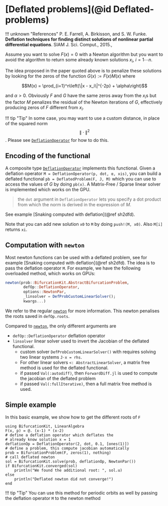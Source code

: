 # [Deflated problems](@id Deflated-problems)

!!! unknown "References"
    P. E. Farrell, A. Birkisson, and S. W. Funke. **Deflation techniques for finding distinct solutions of nonlinear partial differential equations**. SIAM J. Sci. Comput., 2015.,

Assume you want to solve $F(x)=0$ with a Newton algorithm but you want to avoid the algorithm to return some already known solutions $x_i,\ i=1\cdots n$.

The idea proposed in the paper quoted above is to penalize these solutions by looking for the zeros of the function $G(x):={F(x)}{M(x)}$ where

$$M(x) = \prod_{i=1}^n\left(\|x - x_i\|^{-2p} + \alpha\right)$$

and $\alpha>0$. Obviously $F$ and $G$ have the same zeros away from the $x_i$s but the factor $M$ penalizes the residual of the Newton iterations of $G$, effectively producing zeros of $F$ different from $x_i$.

!!! tip "Tip"
    In some case, you may want to use a custom distance, in place of the squared norm $$\|\cdot\|^2$$. Please see [`DeflationOperator`](@ref) for how to do this.

## Encoding of the functional

A composite type [`DeflationOperator`](@ref) implements this functional. Given a deflation operator `M = DeflationOperator(p, dot, α, xis)`, you can build a deflated functional `pb = DeflatedProblem(F, J, M)` which you can use to access the values of $G$ by doing `pb(x)`. A Matrix-Free / Sparse linear solver is implemented which works on the GPU.

> the `dot` argument in `DeflationOperator` lets you specify a dot product from which the norm is derived in the expression of $M$.

See example [Snaking computed with deflation](@ref sh2dfd).

Note that you can add new solution `x0` to `M` by doing `push!(M, x0)`. Also `M[i]` returns `xi`.

## Computation with `newton`

Most newton functions can be used with a deflated problem, see for example [Snaking computed with deflation](@ref sh2dfd). The idea is to pass the deflation operator `M`. For example, we have the following overloaded method, which works on GPUs:

```julia
newton(prob::BifurcationKit.AbstractBifurcationProblem,
		defOp::DeflationOperator,
		options::NewtonPar,
		_linsolver = DefProbCustomLinearSolver();
		kwargs...)
```

We refer to the regular [`newton`](@ref) for more information. This newton penalises the roots saved in `defOp.roots`. 

Compared to [`newton`](@ref), the only different arguments are

- `defOp::DeflationOperator` deflation operator
- `linsolver` linear solver used to invert the Jacobian of the deflated functional.
    - custom solver `DefProbCustomLinearSolver()` with requires solving two linear systems `J⋅x = rhs`.
    - For other linear solvers `<: AbstractLinearSolver`, a matrix free method is used for the deflated functional.
    - if passed `Val(:autodiff)`, then `ForwardDiff.jl` is used to compute the jacobian of the deflated problem
    - if passed `Val(:fullIterative)`, then a full matrix free method is used.


## Simple example

In this basic example, we show how to get the different roots of `F`

```@example DEFNEWTON
using BifurcationKit, LinearAlgebra
F(x, p) = @. (x-1) * (x-2)
# define a deflation operator which deflates the 
# already know solution x = 1
deflationOp = DeflationOperator(2, dot, 0.1, [ones(1)])
# define a problem, this compute jacobian automatically
prob = BifurcationProblem(F, zeros(1), nothing)
# call deflated newton
sol = BifurcationKit.solve(prob, deflationOp, NewtonPar())
if BifurcationKit.converged(sol)
    println("We found the additional root: ", sol.u)
else
    println("Deflated newton did not converge!")
end
```

!!! tip "Tip"
    You can use this method for periodic orbits as well by passing the deflation operator `M` to the newton method
